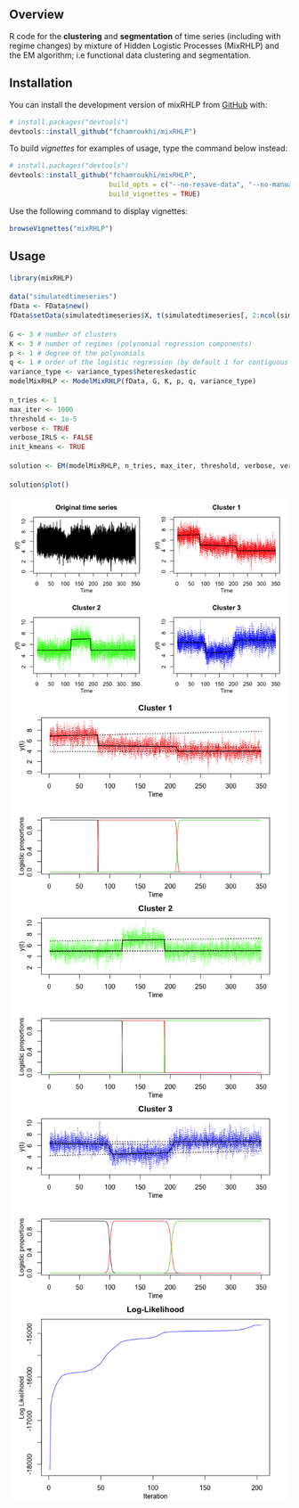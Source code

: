 
<!-- README.md is generated from README.Rmd. Please edit that file -->

## Overview

<!-- badges: start -->

<!-- badges: end -->

R code for the **clustering** and **segmentation** of time series
(including with regime changes) by mixture of Hidden Logistic Processes
(MixRHLP) and the EM algorithm; i.e functional data clustering and
segmentation.

## Installation

You can install the development version of mixRHLP from
[GitHub](https://github.com/) with:

``` r
# install.packages("devtools")
devtools::install_github("fchamroukhi/mixRHLP")
```

To build *vignettes* for examples of usage, type the command below
instead:

``` r
# install.packages("devtools")
devtools::install_github("fchamroukhi/mixRHLP", 
                         build_opts = c("--no-resave-data", "--no-manual"), 
                         build_vignettes = TRUE)
```

Use the following command to display vignettes:

``` r
browseVignettes("mixRHLP")
```

## Usage

``` r
library(mixRHLP)

data("simulatedtimeseries")
fData <- FData$new()
fData$setData(simulatedtimeseries$X, t(simulatedtimeseries[, 2:ncol(simulatedtimeseries)]))

G <- 3 # number of clusters
K <- 3 # number of regimes (polynomial regression components)
p <- 1 # degree of the polynomials
q <- 1 # order of the logistic regression (by default 1 for contiguous segmentation)
variance_type <- variance_types$hetereskedastic
modelMixRHLP <- ModelMixRHLP(fData, G, K, p, q, variance_type)

n_tries <- 1
max_iter <- 1000
threshold <- 1e-5
verbose <- TRUE
verbose_IRLS <- FALSE
init_kmeans <- TRUE

solution <- EM(modelMixRHLP, n_tries, max_iter, threshold, verbose, verbose_IRLS, init_kmeans)

solution$plot()
```

<img src="man/figures/README-unnamed-chunk-5-1.png" style="display: block; margin: auto;" /><img src="man/figures/README-unnamed-chunk-5-2.png" style="display: block; margin: auto;" /><img src="man/figures/README-unnamed-chunk-5-3.png" style="display: block; margin: auto;" /><img src="man/figures/README-unnamed-chunk-5-4.png" style="display: block; margin: auto;" /><img src="man/figures/README-unnamed-chunk-5-5.png" style="display: block; margin: auto;" />
